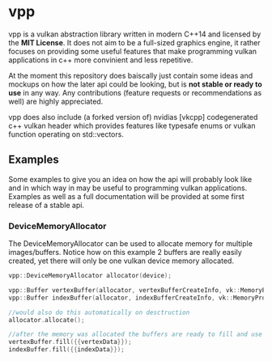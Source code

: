 # vpp
vpp is a vulkan abstraction library written in modern C++14 and licensed by the __MIT License__. It does not aim to be a full-sized graphics engine, it rather focuses on providing some useful features that make programming vulkan applications in c++ more convinient and less repetitive.

At the moment this repository does baiscally just contain some ideas and mockups on how the later api could be looking, but is __not stable or ready to use__ in any way. Any contributions (feature requests or recommendations as well) are highly appreciated.

vpp does also include (a forked version of) nvidias [vkcpp] codegenerated c++ vulkan header which provides features like typesafe enums or vulkan function operating on std::vectors. 

## Examples
Some examples to give you an idea on how the api will probably look like and in which way in may be useful to programming vulkan applications. Examples as well as a full documentation will be provided at some first release of a stable api.

### DeviceMemoryAllocator
The DeviceMemoryAllocator can be used to allocate memory for multiple images/buffers.
Notice how on this example 2 buffers are really easily created, yet there will only be one vulkan device memory allocated.

````cpp
vpp::DeviceMemoryAllocator allocator(device);

vpp::Buffer vertexBuffer(allocator, vertexBufferCreateInfo, vk::MemoryPropertyFlagBits::HostVisible);
vpp::Buffer indexBuffer(allocator, indexBufferCreateInfo, vk::MemoryPropertyFlagBits::HostVisible);

//would also do this automatically on desctruction
allocator.allocate();

//after the memory was allocated the buffers are ready to fill and use
vertexBuffer.fill({{vertexData}});
indexBuffer.fill({{indexData}});
````

[nytl::Mat]: https://github.com/nvpro-pipeline/vkcpp
